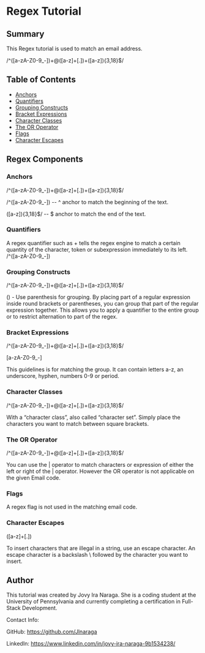 # Regex Tutorial

## Summary

This Regex tutorial is used to match an email address.

/^([a-zA-Z0-9_-])+@([a-z]+[.\])+([a-z]){3,18}$/

## Table of Contents

- [Anchors](#anchors)
- [Quantifiers](#quantifiers)
- [Grouping Constructs](#grouping-constructs)
- [Bracket Expressions](#bracket-expressions)
- [Character Classes](#character-classes)
- [The OR Operator](#the-or-operator)
- [Flags](#flags)
- [Character Escapes](#character-escapes)

## Regex Components

### Anchors

/^([a-zA-Z0-9_-])+@([a-z]+[.\])+([a-z]){3,18}$/

/^([a-zA-Z0-9_-]) -- ^ anchor to match the beginning of the text.

([a-z]){3,18}$/ -- $ anchor to match the end of the text.


### Quantifiers

 A regex quantifier such as + tells the regex engine to match a certain quantity of the character, token or subexpression immediately to its left.
/^([a-zA-Z0-9_-])

### Grouping Constructs

/^([a-zA-Z0-9_-])+@([a-z]+[.\])+([a-z]){3,18}$/

() - Use parenthesis for grouping. By placing part of a regular expression inside round brackets or parentheses, you can group that part of the regular expression together. This allows you to apply a quantifier to the entire group or to restrict alternation to part of the regex.

### Bracket Expressions

/^([a-zA-Z0-9_-])+@([a-z]+[.\])+([a-z]){3,18}$/

[a-zA-Z0-9_-]

This guidelines is for matching the group. It can contain letters a-z, an underscore, hyphen, numbers 0-9 or period.

### Character Classes

/^([a-zA-Z0-9_-])+@([a-z]+[.\])+([a-z]){3,18}$/

With a “character class”, also called “character set”. Simply place the characters you want to match between square brackets.

### The OR Operator

/^([a-zA-Z0-9_-])+@([a-z]+[.\])+([a-z]){3,18}$/

You can use the | operator  to match characters or expression of either the left or right of the | operator.
However the OR operator is not applicable on the given Email code. 


### Flags
A regex flag is not used in the matching email code.

### Character Escapes

([a-z]+[.\])

To insert characters that are illegal in a string, use an escape character. An escape character is a backslash \ followed by the character you want to insert.

## Author
This tutorial was created by Jovy Ira Naraga. She is a coding student at the University of Pennsylvania and currently completing a certification in Full-Stack Development.

Contact Info:

GitHub: https://github.com/Jlnaraga

LinkedIn: https://www.linkedin.com/in/jovy-ira-naraga-9b1534238/

